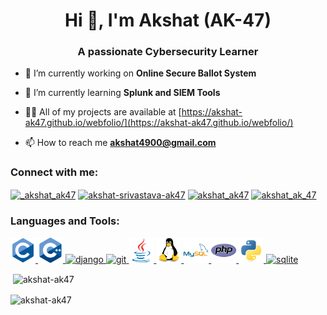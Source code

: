 <h1 align="center">Hi 👋, I'm Akshat (AK-47)</h1>
<h3 align="center">A passionate Cybersecurity Learner</h3>

- 🔭 I’m currently working on **Online Secure Ballot System**

- 🌱 I’m currently learning **Splunk and SIEM Tools**

- 👨‍💻 All of my projects are available at [https://akshat-ak47.github.io/webfolio/](https://akshat-ak47.github.io/webfolio/)

- 📫 How to reach me **akshat4900@gmail.com**

<h3 align="left">Connect with me:</h3>
<p align="left">
<a href="https://twitter.com/_akshat_ak47" target="blank"><img align="center" src="https://raw.githubusercontent.com/rahuldkjain/github-profile-readme-generator/master/src/images/icons/Social/twitter.svg" alt="_akshat_ak47" height="30" width="40" /></a>
<a href="https://linkedin.com/in/akshat-srivastava-ak47" target="blank"><img align="center" src="https://raw.githubusercontent.com/rahuldkjain/github-profile-readme-generator/master/src/images/icons/Social/linked-in-alt.svg" alt="akshat-srivastava-ak47" height="30" width="40" /></a>
<a href="https://instagram.com/akshat_ak47" target="blank"><img align="center" src="https://raw.githubusercontent.com/rahuldkjain/github-profile-readme-generator/master/src/images/icons/Social/instagram.svg" alt="akshat_ak47" height="30" width="40" /></a>
<a href="https://www.codechef.com/users/akshat_ak_47" target="blank"><img align="center" src="https://cdn.jsdelivr.net/npm/simple-icons@3.1.0/icons/codechef.svg" alt="akshat_ak_47" height="30" width="40" /></a>
</p>

<h3 align="left">Languages and Tools:</h3>
<p align="left"> <a href="https://www.cprogramming.com/" target="_blank" rel="noreferrer"> <img src="https://raw.githubusercontent.com/devicons/devicon/master/icons/c/c-original.svg" alt="c" width="40" height="40"/> </a> <a href="https://www.w3schools.com/cpp/" target="_blank" rel="noreferrer"> <img src="https://raw.githubusercontent.com/devicons/devicon/master/icons/cplusplus/cplusplus-original.svg" alt="cplusplus" width="40" height="40"/> </a> <a href="https://www.djangoproject.com/" target="_blank" rel="noreferrer"> <img src="https://cdn.worldvectorlogo.com/logos/django.svg" alt="django" width="40" height="40"/> </a> <a href="https://git-scm.com/" target="_blank" rel="noreferrer"> <img src="https://www.vectorlogo.zone/logos/git-scm/git-scm-icon.svg" alt="git" width="40" height="40"/> </a> <a href="https://www.java.com" target="_blank" rel="noreferrer"> <img src="https://raw.githubusercontent.com/devicons/devicon/master/icons/java/java-original.svg" alt="java" width="40" height="40"/> </a> <a href="https://www.linux.org/" target="_blank" rel="noreferrer"> <img src="https://raw.githubusercontent.com/devicons/devicon/master/icons/linux/linux-original.svg" alt="linux" width="40" height="40"/> </a> <a href="https://www.mysql.com/" target="_blank" rel="noreferrer"> <img src="https://raw.githubusercontent.com/devicons/devicon/master/icons/mysql/mysql-original-wordmark.svg" alt="mysql" width="40" height="40"/> </a> <a href="https://www.php.net" target="_blank" rel="noreferrer"> <img src="https://raw.githubusercontent.com/devicons/devicon/master/icons/php/php-original.svg" alt="php" width="40" height="40"/> </a> <a href="https://www.python.org" target="_blank" rel="noreferrer"> <img src="https://raw.githubusercontent.com/devicons/devicon/master/icons/python/python-original.svg" alt="python" width="40" height="40"/> </a> <a href="https://www.sqlite.org/" target="_blank" rel="noreferrer"> <img src="https://www.vectorlogo.zone/logos/sqlite/sqlite-icon.svg" alt="sqlite" width="40" height="40"/> </a> </p>

<p>&nbsp;<img align="center" src="https://github-readme-stats.vercel.app/api?username=akshat-ak47&show_icons=true&locale=en" alt="akshat-ak47" /></p>

<p><img align="center" src="https://github-readme-streak-stats.herokuapp.com/?user=akshat-ak47&" alt="akshat-ak47" /></p>
